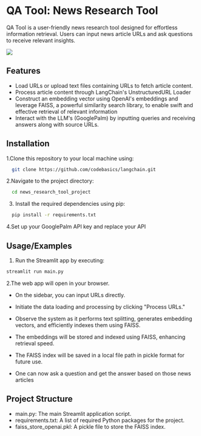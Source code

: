 # QA Tool: News Research Tool

QA Tool is a user-friendly news research tool designed for effortless information retrieval. Users can input news article URLs and ask questions to receive relevant insights.

![](rockybot.jpg)

## Features

- Load URLs or upload text files containing URLs to fetch article content.
- Process article content through LangChain's UnstructuredURL Loader
- Construct an embedding vector using OpenAI's embeddings and leverage FAISS, a powerful similarity search library, to enable swift and effective retrieval of relevant information
- Interact with the LLM's (GooglePalm) by inputting queries and receiving answers along with source URLs.

## Installation

1.Clone this repository to your local machine using:

```bash
  git clone https://github.com/codebasics/langchain.git
```

2.Navigate to the project directory:

```bash
  cd news_research_tool_project
```

3. Install the required dependencies using pip:

```bash
  pip install -r requirements.txt
```

4.Set up your GooglePalm API key and replace your API

## Usage/Examples

1. Run the Streamlit app by executing:

```bash
streamlit run main.py

```

2.The web app will open in your browser.

- On the sidebar, you can input URLs directly.

- Initiate the data loading and processing by clicking "Process URLs."

- Observe the system as it performs text splitting, generates embedding vectors, and efficiently indexes them using FAISS.

- The embeddings will be stored and indexed using FAISS, enhancing retrieval speed.

- The FAISS index will be saved in a local file path in pickle format for future use.
- One can now ask a question and get the answer based on those news articles

## Project Structure

- main.py: The main Streamlit application script.
- requirements.txt: A list of required Python packages for the project.
- faiss_store_openai.pkl: A pickle file to store the FAISS index.
